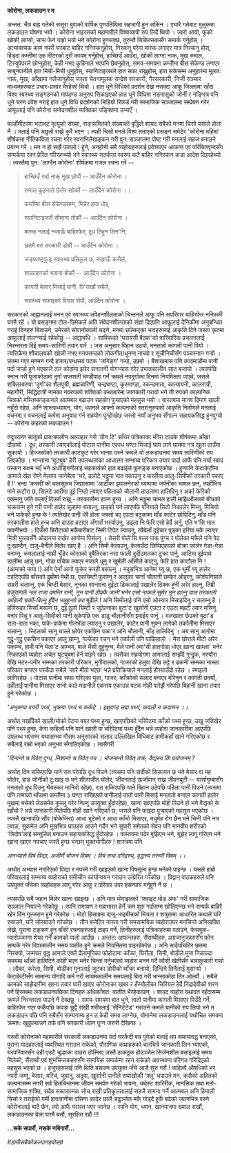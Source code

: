 **कोरोना, लकडाउन र म**

अन्तत: चैत्र बाह्र गतेको ससुरा बुवाको वार्षिक पुण्यतिथिमा सहभागी हुन सकिन । एघारै
गतेबाट मुलुकमा लकडाउन घोषणा भयो । कोरोना भाइरसको महामारीले विश्वव्यापी रुप लिदैं
थियो । ज्वरो आयो, फुको खोकी लाग्यो, सास फेर्न गाह्रो भयो भने कोरोना हुनसक्छ, तुरुन्तै
चिकित्सकसँग सम्पर्क गर्नुहोस् । अत्यावश्यक काम नपरी घरबाट बाहिर ननिस्कनुहोस्, निस्कनु
परेमा मास्क लगाएर मात्र निस्कनु होस्, हिंड्दा कम्तीमा एक मीटरको दूरी कायम गर्नुहोस्,
हाच्छिउँ आउँदा, खोकी लाग्दा नाक, मुख रुमाल, टिस्युपेपरले छोप्नुहोस्, केही नभए कुहिनाले
भएपनि छेक्नुहोस्, समय-समयमा कम्तीमा बीस सेकेण्ड लगाएर साबुनपानीले हात मिची-मिची
धुनुहोस्, स्यानिटाइजरले हात सफा राख्नुहोस्, हात सकेसम्म अनुहारमा मूलत: नाक, मुख,
आँखामा नलैजानुहोस् जस्ता चेतनामूलक सन्देश सरकारी, गैरसरकारी, निजी सञ्चार माध्यमहरुबाट
प्रचार-प्रसार भैरहेको थियो । हात धुने विधिको प्रदर्शन देख्न नसक्दा आफू जिल्लामा रहँदा
विश्व स्वस्थ्य सङ्गठनको मापदण्ड अनुरुप सिकाइएको हात धुने विधिमा नङ्मासुको जोर्नी र
नङ्भित्र पनि धुने चरण प्रवेश गराई हात धुने विधि प्रदर्शनको भिडियो रिकर्ड गरी
सामाजिक सञ्जालमा सम्प्रेषण गरेर आफूलाई पनि कोरोना सम्वेदनशील व्यक्तिका पङ्क्तिमा
उभ्यएँ ।

वर्ल्डोमीटरमा भटाभट मृत्युको संख्या, सङ्क्रमितको संख्याको वृद्धिले शायद सबैको मनमा चिसो
पसाले होला नै । मलाई पनि अछुतो राख्ने कुरै भएन । त्यही चिसो मनले विश्व तताएको
प्रसङ्ग समेटेर 'कोरोना महिमा' शीर्षकमा गीतिकविता रचना गरेर स्वराभिलेखङ्कन गरी पुन:
सञ्जालमा पोष्ट गरी मनलाई सहज बनाउने प्रयत्न गरें । मन न हो साह्रै पातलो ! हुने,
अनहोनी सबै व्यहोराहरुलाई प्रवेश्याएर आफन्त एवं परिचितवृन्दसँग सम्पर्कमा रहन प्रेरित
गरिरहन्थ्यो भने स्वास्थ्य सतर्कता स्वरुप कतै बाहिर ननिस्कन कडा आदेश दिइरहेथ्यो ।
त्यस्तैमा पुन: 'लाग्दैन कोरोना' शीर्षकमा गजल रचना गरें --

> हाच्छिउँ गर्दा नाक् मुख छोपौं -- आउँदैन कोरोना ।
>
> रुमाल् कुइनाले छेलेर खोकौं -- लाउँदैन कोरोना ।।
>
> कम्तीमा बीस सेकेण्डसम्म, मिचेर हात धोइ,
>
> स्यानिटाइजर्ले सीमाना तोकौं -- आउँदैन कोरोना ।
>
> मास्क् नलाई नजाऊँ बाहिरफेर, दूध तिहुन लिन'नि,
>
> छतमै बरु तरकारी डोबौं -- आउँदैन कोरोना ।
>
> जङ्फाष्ट्फुड् स्वास्थ्य प्रतिकूल छ, नखाऊँ कसैले,
>
> शाकाहारको भावना बोकौं -- आउँदैन कोरोना ।
>
> कागती बेसार् मिसाई पानी, पि'राखौं सबैले,
>
> स्वास्थ्य सफाइको विचार रोपौं, आउँदैन कोरोना ।

सरकारको आह्वानलाई मनन एवं स्वास्थ्य संवेदनशीलताको चिन्तनले आफू पनि सपरिवार बाहिरफेर
ननिस्की घरमै रहें । यो प्रसङ्गमा टोल-छिमेकले अति संवेदनशीलताको संज्ञा दिएपनि आफूलाई
दैनिकीमा अनुबन्धित गराई दिनहरु बिताउने, उमेरको सोपानोकाली चढ्ने, मनमा छल्किएका
भावहरुलाई आकृति दिने जस्ता कृतमा आफूलाई संलग्न्याई रहेकोछु -- अद्यावधि । साविकको
'घरायसी बैठक'को पारिवारिक प्रचलनलाई निरन्तरता दिई समय-सारिणी तयार पारें । जस
अनुसार बिहान उठ्यो, मनतातो कागती पानी पियो । त्यत्तिकैमा शौचालयको खोजी नभए
मनपसन्दको लोकगीत/धुनमा नाच्यो र सूचीनिचीसँग पञ्चस्नान गर्‍यो । छतमा गएर मनमन गन्दै
हजार/पन्ध्रसय पटक 'जगिङ्ग' गर्‍यो, उफ्र्यो । बैशाखमास पनि काठ्माडौंमा पानी पर्दा
जाडो हुने भएकाले तल कोठामा झरेर सनातनी योगभ्यास गरेर प्रभातकालीन सात बजायो ।
त्यसपछि स्नान गरी पूजाकोठामा दुर्गा सप्तशती चण्डीपाठ गर्ने क्रमले नवदुर्गाका दिनमा
नियमितता पाएथे, जसले शक्तिस्वरुपा 'दुर्गा'का शैलपुत्री, ब्रह्मचारिणी, चन्द्रघण्टा,
कुस्माण्डा, स्कन्दमाता, कात्यायनी, कालरात्री, महागौरी, सिद्धिदात्री नामका नवरुपको
शक्तिको कथाबारेमा जानकारी गरायो भने ती रुपको काल्पनिक चित्रको मस्तिष्काङ्कनले
आत्मबल बढाउन सहयोग पुर्‍याएको महसुस भयो । वास्तवमा मानव दिमाग खाली नहुँदो रहेछ,
अनि शास्त्राध्यायन, योग, ध्यानले आफ्नो कल्पनाको स्तरानुरुपको आकृति निर्माणले मनलाई
वचनमा र वचनलाई कर्ममा अनुवाद गर्न सहयोग पुग्दोरहेछ जस्तो नयाँ अनुभव सँगाल्न
सहायकसिद्ध हुनपुग्यो -- कोरोना कहरको लकडाउन !

तदुपरान्त सातुको प्रात:कालीन अल्पाहार गरी 'ग्रीन टि' साँधेर पत्रिकाका भँगेरा टाउके
शीर्षकमा आँखा दौडायो । दूध, तरकारी ल्याएकोलाई पोटास पानीमा एकाध घण्टा भिजाई
घाम लागे घाममा नत्र खुला ठाउँमा सुकायो । हिज्जसोको तरकारी काटकुट गरेर भान्सा पस्ने
क्रमले यो लकडाउनमा समय सारिणीको रुप लिएकोछ । भान्सामा 'युट्युब' हेरी उपलब्धताका
आधारमा सम्भाव्य परिकार तयार पार्दा आफैं पनि नयाँ स्वाद पस्कन सक्षम भएँ भने
अर्धाङ्गिनीलाई सहकार्यको हात बढाइले फुरुङ्ङ बनाएकोछ । हुनपनि केटाकेटीमा आमाले खेत
रोप्ने मेलामा जानेबेला 'भरे, ढलोटे भड्डुमा भात पकाउनु र करहीमा आलु-सिमीको तरकारी
पकाए है !' भन्दा 'कसरी'को बालसुलभ जिज्ञासामा 'आटीका झ्यालनेरको घ्यम्पामा जर्पनीका
चामल छन्, त्यहींभित्र माने कटौरा छ, सिलटे आरीमा दुई निम्ठो ल्याएर पहिलाको चौलानी
ताउलामा हालिदिनु र अर्का फेरिको एकमानु जति फलाएँ दिउराँ राख्नु - तरकालीमा हाल्न
हुन्च । अनि भड्डुमा चामल हाली माझिऔंलाको बीचको चक्रसम्म हुने गरी पानी हालेर चुल्हामा
बसाल्नु, छड्को पर्न लाएपछि पनियाले सितो निकालेर मिच्नु, मिचियो भने पाकेको हुन्छ के !
त्यतिखेर पानी धेरै होला जस्तो भए एउटा बटुकामा माँड काटेर छोपिदिनु, माँड पनि
तरकालीमा हाले हुन्च अनि दाउरा हटाएर अँगाराँ भर्स्याउनु, डढ्ला नि फेरि एसो हेर्दै अर्नु,
एति भ'सि भात पाक्नीभयो । दिउँसो बिरौटाको मकैबारीबाट सिमी टिपेट ल्याउनु, त्यैबेलाँ
दुईचार पुड्का हरिया मकै ल्याएर मित्री भुत्लासँगै ओदानमा राखेर आगोमा पिर्सल्नु । तेसरी
पोले'सि बल्ल पाक पुग्च र पोलेका मकैले पनि पेट दु:खाम्दैन, दाजू-बैनीले मिलेर खाए है । अनि
सिमी केलाउनु, केलाउँदा छिप्पिएकाको बोक्रा फालेर गेडा-गेडा बनाम्नु, कमलालाई नाथ्री
चुँडेर कोसाको दुबैतिरका नसा फाली दुदीउमलका टुक्रा पार्नु, आटिमा दुईपाथे डालीमा आलु
छन्, गोडा पाँचेक ल्याएर मजाले धुनु र खुर्मली आँसीले काट्नु, फेरि हात काटौला नि !
(आमाको माया !) अनि ऐनाँ आगो फुकेर करही बसाल्नु । मदुसभित्र आनेमा घ्यू छ, एक थुर्मी
घ्यू हालेर टहटिएपछि बाँसको ढुम्रीमा मेथी छ, एकचिम्टी फुराम्नु र आलुका चानाँ चौलानी
छम्केर ओइरनु, कोशेपनियाले राम्ररी चलाम्नु, एक चिम्टी बेसार, नूनका सान्साना दुईटा
ढिकालाई पखालेर ठिक्क हुनी अरेर हाल्नु, तिम्री हजुरामाले *नल राजा दमन्ति रानी, नून
पानी ठीक्कै जानी भनेर एसो नाकले सुमेर नून हाल्नु दाल तरकाली कहिल्यै चर्को-बिल्नु हुँदैन
भन्नुहुन्तो बरा* बुढीले ! अनि सिमीलाई पनि एसो ओस्यार मिसाइदिनु र चलाम्नु है ।
हर्लिसका सिसाँ मसला छ, दुई ठूलो चिम्टी र जुठेल्नाका बुटा'ट खुर्सानी एउटा र एउटा
मह्रटी ल्यार मसिनु बनार पिन्नु र आलु-सिमीको पानी सुकेपछि एक डाडु चौलानीसँग झ्वाईंय
पार्नु । मलखाता छेउको बुटा'ड राता-राता भका, पाके-पाकेमा गोलभेंडा ल्याउनु र पखालेर,
काटेर पानी सुक्न लागेको तर्कालीमा मिसाएर चलाम्नु । स्टिलको सानु थाल्ले छोपेर एकछिन
पका'र अनि चौलानी, माँड हालिदिनु । अब सानु आगोमा गुद्रु-गुद्रु एकछिन पकाएर आलु
छाम्नु, गल्केका रचन् भने तर्काली पनि पाकिहालो । मेरा छोराले मीटो अरेर पकाम्च, हामी
पनि मेला'ट आम्चम्, बाले भैंसी दुहुनुन्च, मैले पानी ल्या'सी हातगोडा धोएर खाना खाम्ला'
भनेर सिकाएको व्यहोरा अचेल युट्युबमा हेर्न पाइने रहेछ । त्यसैका सहयोगमा आमालाई सम्झँदै
गुन्द्रुक, मस्यौरा देखि मटर-पनीर सम्मका तरकारी परिकार, मुगीदालको, गाजरको हलुवा
देखि लट्टे र ढकनी सम्मका नास्ता परिकार बनाएर पस्कँदा सबैले 'सारै मीठो भएछ' भन्ने
प्रतिक्रियाले मनलाई हौस्याउँदो रहेछ । रमाइलो लागिरहेछ । पोटास पानीमा सफा गरिएका
मुला, गाजर, काँक्रोको सलाद बनाएर बीरेनुन र कागती छर्क्यो, दहीलाई पानीमा मिसाएर
सानो काठे मदानीले एकसय एकाउन्न पटक मोही पारेझैं गरेपछि बिहानी खाना तयार हुने
गरेकोछ ।

*'अभुक्त्या वयरी पथ्यं, भुक्त्या पथ्यं च कर्कटे । इक्षुदण्ड सदा पथ्यं, कदली न कदाचन ।।*

अर्थात् नखाँदैको खाली/भोको पेटमा वयर पथ्य हुन्छ, खाएपछिको भरिपेटमा काँक्रो पथ्य हुन्छ,
उखु जतिखेर पनि पथ्य हुन्छ, केरा कहिल्यै पनि याने खाली वा भरिपेटमा पथ्य हुँदैन भन्ने
व्यहोरा जानकारीमा आएपछि उपलब्ध भएसम्म यथासम्भव मौसम अनुसारको सलाद उल्लिखित
विधिबाट हामीकहाँ खाने गरिएकोछ र सबैलाई राम्रो भएको अनुभव सँगालिएकोछ । त्यसैगरी

*'दिनान्ते च पिवेत् दुग्धं, निशान्ते च पिवेत् पय । भोजनान्ते पिवेत् तक्रं, वैद्यस्य किं
प्रयोजनम् ?*

अर्थात् दिन सकिएपछि याने रात परेपछि दूध पिउने (त्यसमा पनि सर्दीको सिकायत छ भने
बेसार वा मह घोलेर, हाड जोर्नीको दु:खाइ छ भने शीलाजीत घोलेर, जीवनलाई ऊर्जावान्
राख्न जीवनबुटी -- यार्सागुम्बासँग मनतातो दूध पिउनु श्रेयस्कर मानिदो रहेछ), रात
सकिएपछि याने बिहान उठेपछि पहिला पानी पिउने (त्यसमा पनि तामाको भाँडामा कम्तीमा
३ घण्टा राखिएको पानीलाई तातो पानी मिसाई मनतातो बनाएर कागती हालेर मुखमा बसेको
लेठसमेत कुल्लु गरेर निल्नु उपयुक्त हुँदोरहेछ), खाना खाएपछि मोही पिउने हो भने वैद्यको के
खाँचो ? भन्ने जानकारी मिलेपछि मोही खाने गरिएको छ, जसले पनि फाइदा पुर्‍याएको महसुस
भएकोछ । त्यस्तै खानापछि सौंप (बोकेजिरा) आधा भुटेको र आधा काँचो मिसाएर, मधुमेह रोग
छैन भने चिनी पनि नत्र ल्वाङ, सुकमेल अनि मुखभित्र घाउहरु आउने गर्दैन भने सुपारी समेतको
सेवन पनि मानवीय शरीरको 'त्रिदोष'लाई सन्तुलित बनाउन सहायकसिद्ध हुँदोरहेछ ।
वास्तवमा पढेर बुझिएन भने, बुझेर लागु गरिएन भने खाना खाएर नपचाए जस्तै हुन्छ भन्छन्
भुक्तभोगीहरु ! शास्त्रमा पनि

*अनभ्यासे विषं विद्या, अजीर्णे भोजनं विषम् । विषं सभा दरिद्रस्य, वृद्धस्य तरुणीं विषम्
।।*

अर्थात् अभ्यास नगरिएको विद्या र नपच्ने गरी खाइएको खाना विषतुल्य हुन्छ भनेको पाइन्छ ।
यसले हाम्रो परिवारलाई सम्भाव्य व्यहोराको समीचीन कार्यान्वयन गराउन उत्प्रेरित गरेकोछ
। विद्वान् पाठकहरुले पनि उपयुक्त जँचेका व्यहोराहरु लागू गरेर आफू र परिवार उपर हंसन्याय
गर्नुहुने नै छ ।

त्यसपछि सबै जहान मिलेर खाना खाइन्छ । अनि मात्र मोवाइलको 'फ्लाइट मोड अफ' गरी
सामाजिक सञ्जाल नियाल्ने गरेकोछु । रपनि रामायण र महाभारत हेर्ने क्रम शुरु गर्दासम्म
खोलिएनछ भने सम्पर्क बाहिरै रहेर दिन गुल्जरान हुने गरेकोछ । मोटो हिसाबमा
दाजू-भाइबीचको मित्रता र शत्रुतामा आधारित कथाले घरि रुवाउने, घरि जोस्याउने गरेकोछ ।
तीन बजेतिर नास्ता गरी समसामयिक व्यहोराउपर मनचिन्ते अभिव्यक्ति लेख्ने, पुराना टङ्कण
हुन बाँकी रचनाहरुलाई टाइप गर्ने, तिनीहरुलाई पत्रिकाहरुमा पठाउने, फेसबुक-म्यासेञ्जरमा
शेयर गर्ने कामको पालो आउँछ । अन्तत: आफन्तहरु, सैंसाथीहरु, अग्रजानुजहरुसँग फोन सम्पर्क
गरेर दिवाकालीन समय व्यतीत हुने क्रमले नियमितता पाइरहेकोछ । अनि साढेपाँचतिर छतमा
निस्क्यो, जन्मघर वृद्ध आमाले एक्लै दैलामुनिका फोहोटामा काँक्रा, घिरौंला, सिमी, बोडीले
मुना निकाल्दा समयमा थाँक्रो हालिदिने कोही भएन भनेर चिन्ता गर्नुभएको व्यहोरा मनन
गर्दै कौसी खेतीसँग भलाकुसारी गर्‍यो । लौका, करेला, सिमी, बोडीका मुनालाई जुटका
डोरीको थाँक्रा बनायो, दिन्दिनै तिनैलाई मुसार्‍यो । केटाकेटीसँग सामान्य योगादि कर्म
गरी सायमकालीन समयलाई बिदा गरी भान्साकोठा तिर ओर्ल्यो । सबैले कामको साझेदारीमा
खाना तयार पारी खाएर कोरोनाका खबर र हँस्यौलीका सिरियल हेर्दै निद्रादेवीको शरण
पर्ने हिसाबमा लकडाउनपछिका दिनहरु अधिकाँशत: व्यतीत भैरहेकाछन् । शायद व्यहोरा यथावत
रहँदासम्म क्रमले निरन्तरता पाउने नै देख्दछु । समय-समयमा हात धुने, तातो पानीमा कागती
मिसाएर पिउँदै गर्ने, बाहिरफेर गएर फर्केपछि कपडा छुट्टै राखी शरीरलाई 'सेनिटेटेड' गराउने
क्रमले बानीको रुप लियो भने त लकडाउन पछि पनि सबैसँग साम्यगाम्य हुन त केही समय
लाग्नेछ, योमानेमा लकडाउनलाई यथोचित समयमा क्रमश: खुकुल्याउने तर्फ पनि सरकारी ध्यान
पुग्न जरुरी देखिन्छ ।

यसरी कोरोनाको महामारीले सरकारी लकडाउनमा पर्दा घरकैदी बन्न पुगेको मलाई थप
समायावद्ध बनाएको, पुराना यादहरुलाई व्यवस्थित गराउन सकेको, पौराणिक कथाहरुको
चलचित्रे जानकारी लिन भ्याएको, घरपरिवारसँग उही एउटै चुल्हाका दाउरा ठोस्सिए जस्तै
ठाकठुक होउञ्जेल सिर्जनशील बसाइलाई समय मिलेको, सैंसाथी एवं शुभचिन्तकहरुसँग सामयिक
सम्पर्कमा रहन सकेको अवस्थामा परिणत गरिदिएको महसुस भएको छ । हजुरहरुलाई पनि थिति
बसाल्न उपयुक्त जँचे आजै शुरु गरौं ! कहिल्यै औषधिको भर नपरी जम्मू, बेसार, मरिच, जुवानु,
अदुवा, खुर्सानी पानीले रुघाखोकी 'फ्लू' धपाउने मन, कसैको अहितको कल्पनासम्म नगरी सर्व
हितचिन्तनमा जीवन समर्पण गरेको भावना, यथेस्ट शारिरीक, मानसिक तथा मनो-सामाजिक
शक्ति, सदैव सकारात्मक सोच राखी प्रतिकुलतालाई सहजै सामना गर्ने आत्मबल अनि हिमाली
चिसो र तराईको गर्मी हावापानीमा पसिना काढेर छालै डढुञ्जेल मकै गोड्दै हुर्के बढेको
ज्यानभित्र पस्ने कोरोनालाई बाटै छैन, त्यो आफैं परास्त भएर जानेछ । रपनि योग, ध्यान,
खानपानमा ख्याल राखौं, लकडाउनका बेला घरमै बसौं, सुरक्षित रहौं !!!

**...सके सपारौं, नसके नबिगारौं...**

*#हामीसबैकोकल्याणहवोस्#*
